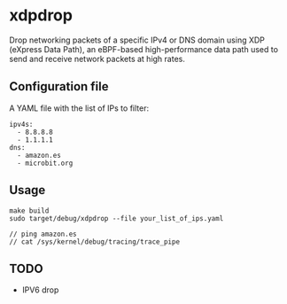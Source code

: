 # xdpdrop

Drop networking packets of a specific IPv4 or DNS domain using XDP (eXpress Data Path), an eBPF-based high-performance data path used to send and receive network packets at high rates.

## Configuration file

A YAML file with the list of IPs to filter:

```
ipv4s:
  - 8.8.8.8
  - 1.1.1.1
dns:
  - amazon.es
  - microbit.org
```

## Usage

```
make build
sudo target/debug/xdpdrop --file your_list_of_ips.yaml

// ping amazon.es
// cat /sys/kernel/debug/tracing/trace_pipe
```

## TODO

- IPV6 drop
